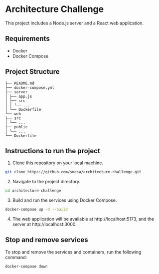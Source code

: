 # Architecture Challenge

This project includes a Node.js server and a React web application.

## Requirements

- Docker
- Docker Compose

## Project Structure

```.
├── README.md
├── docker-compose.yml
├── server
│ ├── app.js
│ ├── src
│ │ └── ...
│ └── Dockerfile
└── web
├── src
│ └── ...
├── public
│ └── ...
└── Dockerfile
```

## Instructions to run the project

1. Clone this repository on your local machine.

```bash
git clone https://github.com/smesa/architecture-challenge.git
```

2. Navigate to the project directory.

```bash
cd architecture-challenge
```

3. Build and run the services using Docker Compose.

```bash
docker-compose up -d --build
```

4. The web application will be available at http://localhost:5173, and the server at http://localhost:3000.

## Stop and remove services

To stop and remove the services and containers, run the following command:

```bash
docker-compose down
```